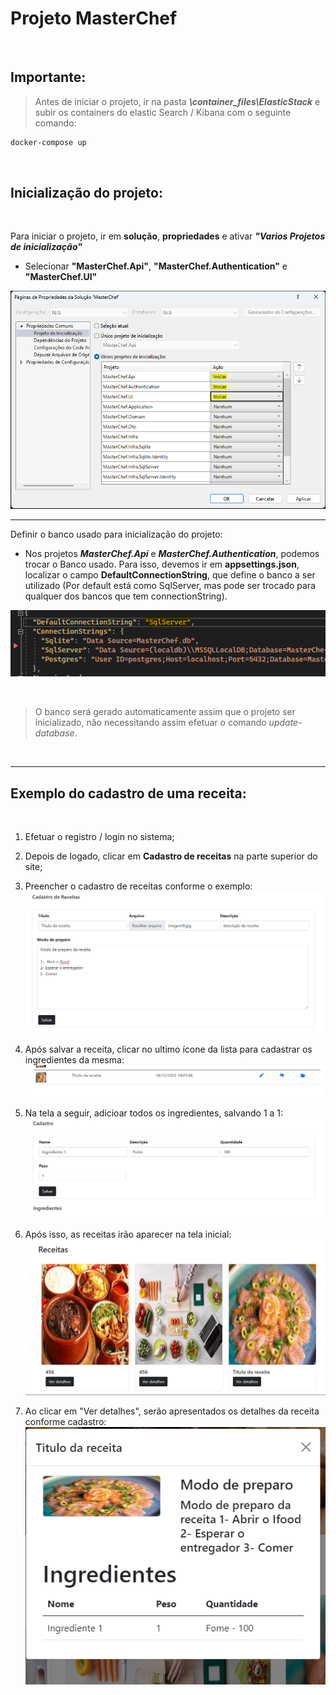 # Projeto MasterChef

&nbsp;
## Importante:
> Antes de iniciar o projeto, ir na pasta 
> ***\container_files\ElasticStack*** e subir os containers do elastic Search / Kibana com o seguinte comando:

```bash
docker-compose up
```
&nbsp;

## Inicialização do projeto:
&nbsp;

Para iniciar o projeto, ir em **solução**, **propriedades** e ativar ***"Varios Projetos de inicialização"***

- Selecionar **"MasterChef.Api"**, **"MasterChef.Authentication"** e **"MasterChef.UI"**

![tela de propriedades](docs/imgs/propImg1.png "tela de propriedades")

---
Definir o banco usado para inicialização do projeto:

  - Nos projetos ***MasterChef.Api*** e ***MasterChef.Authentication***, podemos trocar o Banco usado. Para isso, devemos ir em **appsettings.json**, localizar o campo **DefaultConnectionString**, que define o banco a ser utilizado (Por default está como SqlServer, mas pode ser trocado para qualquer dos bancos que tem connectionString).

![tela de escolha do tipo do banco](docs/imgs/appsetings.png "tela de definição do banco")

&nbsp;

> O banco será gerado automaticamente assim que o projeto ser inicializado, não necessitando assim efetuar o comando *update-database*.

&nbsp;

---
## Exemplo do cadastro de uma receita:
&nbsp;

1. Efetuar o registro / login no sistema;

2. Depois de logado, clicar em **Cadastro de receitas** na parte superior do site;

3. Preencher o cadastro de receitas conforme o exemplo:
![cadastro da receita](docs/imgs/cadastro_receita.png "cadastro da receita")

4. Após salvar a receita, clicar no ultimo ícone da lista para cadastrar os ingredientes da mesma:
![Adição de ingredientes da receita](docs/imgs/adicao_de_ingredientes.png "Adição de ingredientes da receita")

5. Na tela a seguir, adicioar todos os ingredientes, salvando 1 a 1:
![Cadastro de ingredientes da receita](docs/imgs/adicao_de_ingredientes-1.png "Cadastro de ingredientes da receita")

6. Após isso, as receitas irão aparecer na tela inicial:
![Listagem de receitas](docs/imgs/tela_receitas.png "Listagem de receitas")

7. Ao clicar em "Ver detalhes", serão apresentados os detalhes da receita conforme cadastro:
![Listagem de receitas](docs/imgs/detalhes_receita.png "Listagem de receitas")
